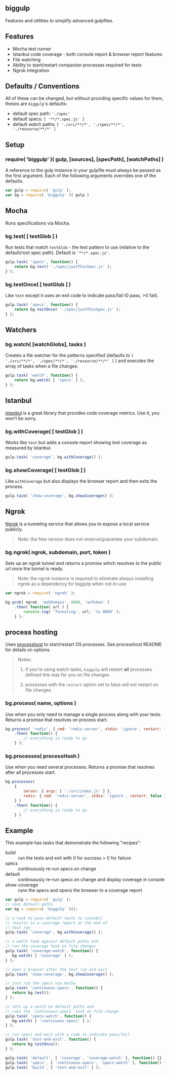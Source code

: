 ## biggulp
Features and utilities to simplify advanced gulpfiles.

## Features

 * Mocha test runner
 * Istanbul code coverage - both console report & browser report features
 * File watching
 * Ability to start/restart companion processes required for tests
 * Ngrok integration

## Defaults / Conventions
All of these can be changed, but without providing specific values for them, theses are `biggulp`'s defaults:

 * default spec path: 		`'./spec'`
 * default specs: 			`[ '**/*.spec.js' ]`
 * default watch paths:		`[ './src/**/*', './spec/**/*', './resource/**/*' ]`

## Setup

### require( 'biggulp' )( gulp, [sources], [specPath], [watchPaths] )
A reference to the gulp instance in your gulpfile must always be passed as the first argument. Each of the following arguments overrides one of the defaults.

```js
var gulp = require( 'gulp' );
var bg = require( 'biggulp' )( gulp )
```

## Mocha
Runs specifications via Mocha.

### bg.test( [ testGlob ] )
Run tests that match `testGlob` - the test pattern to use (relative to the default/root spec path). Default is `'**/*.spec.js'`.

```js
gulp.task( 'specs', function() {
	return bg.test( './spec/justThisSpec.js' );
} );
```

### bg.testOnce( [ testGlob ] )
Like `test` except it uses an exit code to indicate pass/fail (0 pass, >0 fail).

```js
gulp.task( 'specs', function() {
	return bg.testOnce( './spec/justThisSpec.js' );
} );
```

## Watchers

### bg.watch( [watchGlobs], tasks )
Creates a file watcher for the patterns specified (defaults to `[ './src/**/*', './spec/**/*', './resource/**/*' ]` ) and executes the array of tasks when a file changes.

```js
gulp.task( 'watch', function() {
	return bg.watch( [ 'specs' ] );
} );
```

## Istanbul
[Istanbul](https://github.com/gotwarlost/istanbul) is a great library that provides code coverage metrics. Use it, you won't be sorry.

### bg.withCoverage( [ testGlob ] )
Works like `test` but adds a console report showing test coverage as measured by Istanbul.

```js
gulp.task( 'coverage', bg.withCoverage() );
```

### bg.showCoverage( [ testGlob ] )
Like `withCoverage` but also displays the browser report and then exits the process.

```js
gulp.task( 'show-coverage', bg.showCoverage() );
```

## Ngrok
[Ngrok](https://ngrok.com/) is a tunneling service that allows you to expose a local service publicly.

> Note: the free version does not reserve/guarantee your subdomain.

### bg.ngrok( ngrok, subdomain, port, token )
Sets up an ngrok tunnel and returns a promise which resolves to the public url once the tunnel is ready.

> Note: the ngrok instance is required to eliminate always installing ngrok as a dependency for biggulp when not in-use.

```js
var ngrok = require( 'ngrok' );

bg.grok( ngrok, 'mahDomain', 8800, 'anToken' )
	.then( function( url ) {
		console.log( 'Tunneling', url, 'to 8800' );
	} );
```

## process hosting
Uses [processhost](https://github.com/leankit-labs/processhost) to start/restart OS processes. See processhost README for details on options.

> Notes:

> 1. if you're using watch tasks, `biggulp` will restart __all__ processes defined this way for you on file changes.

> 2. processes with the `restart` option set to false will not restart on file changes.

### bg.process( name, options )
Use when you only need to manage a single process along with your tests. Returns a promise that resolves on process start.

```js
bg.process( 'redis', { cmd: 'redis-server', stdio: 'ignore', restart: false } )
	.then( function() {
		// everything is ready to go
	} );
```

### bg.processes( processHash )
Use when you need several processes. Returns a promise that resolves after all processes start.

```js
bg.processes(
	{
		server: { args: [ './src/index.js' ] },
		redis: { cmd: 'redis-server', stdio: 'ignore', restart: false }
	} )
	.then( function() {
		// everything is ready to go
	} )
```

## Example
This example has tasks that demonstrate the following "recipes":

<dl>
	<dt>build</dt>
	<dd>run the tests and exit with 0 for success > 0 for failure</dd>
	<dt>specs</dt>
	<dd>continuously re-run specs on change</dd>
	<dt>default</dt>
	<dd>continuously re-run specs on change and display coverage in console</dd>
	<dt>show-coverage</dt>
	<dd>runs the specs and opens the browser to a coverage report</dd>
</dl>


 ```js
var gulp = require( 'gulp' );
// uses default paths
var bg = require( 'biggulp' )();

// a task to pass default tests to istanbul
// results in a coverage report at the end of
// test run
gulp.task( 'coverage', bg.withCoverage() );

// a watch task against default paths and
// run the coverage task on file changes
gulp.task( 'coverage-watch', function() {
	bg.watch( [ 'coverage' ] );
} );

// open a browser after the test run and exit
gulp.task( 'show-coverage', bg.showCoverage() );

// just run the specs via mocha
gulp.task( 'continuous-specs', function() {
	return bg.test();
} );

// sets up a watch on default paths and
// runs the `continuous-specs` task on file change
gulp.task( 'specs-watch', function() {
	bg.watch( [ 'continuous-specs' ] );
} );

// run specs and exit with a code to indicate pass/fail
gulp.task( 'test-and-exit', function() {
	return bg.testOnce();
} );

gulp.task( 'default', [ 'coverage', 'coverage-watch' ], function() {} );
gulp.task( 'specs', [ 'continuous-specs', 'specs-watch' ], function() {} );
gulp.task( 'build', [ 'test-and-exit' ] );
 ```
